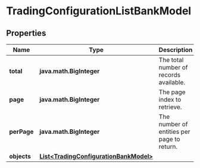 

# TradingConfigurationListBankModel


## Properties

Name | Type | Description | Notes
------------ | ------------- | ------------- | -------------
**total** | **java.math.BigInteger** | The total number of records available. |  [optional]
**page** | **java.math.BigInteger** | The page index to retrieve. |  [optional]
**perPage** | **java.math.BigInteger** | The number of entities per page to return. |  [optional]
**objects** | [**List&lt;TradingConfigurationBankModel&gt;**](TradingConfigurationBankModel.md) |  |  [optional]



